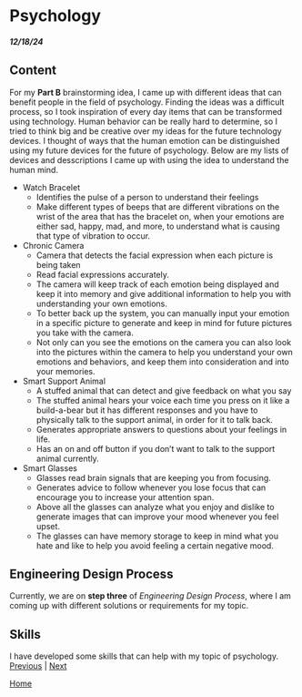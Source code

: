 # Psychology 
##### 12/18/24
## Content
For my **Part B** brainstorming idea, I came up with different ideas that can benefit people in the field of psychology. Finding the ideas was a difficult process, so I took inspiration of every day items that can be transformed using technology. Human behavior can be really hard to determine, so I tried to think big and be creative over my ideas for the future technology devices. I thought of ways that the human emotion can be distinguished using my future devices for the future of psychology. Below are my lists of devices and desscriptions I came up with using the idea to understand the human mind.
 * Watch Bracelet
   *   Identifies the pulse of a person to understand their feelings
   *   Make different types of beeps that are different vibrations on the wrist of the area that has the bracelet on, when your emotions are either sad, happy, mad, and more, to understand what is causing that type of vibration to occur.
 * Chronic Camera
   *   Camera that detects the facial expression when each picture is being taken
   *   Read facial expressions accurately. 
   *   The camera will keep track of each emotion being displayed and keep it into memory and give additional information to help you with understanding your own emotions. 
   *   To better back up the system, you can manually input your emotion in a specific picture to generate and keep in mind for future pictures you take with the camera. 
   *   Not only can you see the emotions on the camera you can also look into the pictures within the camera to help you understand your own emotions and behaviors, and keep them into consideration and into your memories.
 * Smart Support Animal
   *  A stuffed animal that can detect and give feedback on what you say
   *  The stuffed animal hears your voice each time you press on it like a build-a-bear but it has different responses and you have to physically talk to the support animal, in order for it to talk back.
   *  Generates appropriate answers to questions about your feelings in life.
   *  Has an on and off button if you don’t want to talk to the support animal currently.
 * Smart Glasses
   *  Glasses read brain signals that are keeping you from focusing.
   *  Generates advice to follow whenever you lose focus that can encourage you to increase your attention span.
   *  Above all the glasses can analyze what you enjoy and dislike to generate images that can improve your mood whenever you feel upset.
   *  The glasses can have memory storage to keep in mind what you hate and like to help you avoid feeling a certain negative mood.

## Engineering Design Process
Currently, we are on **step three** of _Engineering Design Process_, where I am coming up with different solutions or requirements for my topic. 
## Skills
I have developed some skills that can help with my topic of psychology. 
[Previous](entry02.md) | [Next](entry04.md)

[Home](../README.md)
